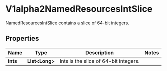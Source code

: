 

# V1alpha2NamedResourcesIntSlice

NamedResourcesIntSlice contains a slice of 64-bit integers.
## Properties

Name | Type | Description | Notes
------------ | ------------- | ------------- | -------------
**ints** | **List&lt;Long&gt;** | Ints is the slice of 64-bit integers. | 



